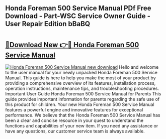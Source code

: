 ## Honda Foreman 500 Service Manual PDf Free Download - Part-WSC Service Owner Guide - User Repair Edition bBaBQ

# <h2><a href="http://bc21632.oget.top/?id=Honda+Foreman+500+Service+Manual">🔗Download New 👉🔴 Honda Foreman 500 Service Manual</a></h2>

[![Honda Foreman 500 Service Manual new download](https://i.imgur.com/5g1atiW.png)](http://bc21632.oget.top/?id=Honda+Foreman+500+Service+Manual)
Hello and welcome to the user manual for your newly unpacked Honda Foreman 500 Service Manual. This guide is here to help you make the most of your product by providing a comprehensive overview of its features, installation process, operation instructions, maintenance tips, and troubleshooting procedures. Important User Guide Honda Foreman 500 Service Manual for Parents This guide provides important information for parents regarding the safe use of this product for children. Your new Honda Foreman 500 Service Manual features a powerful engine and innovative features for exceptional performance. We believe that the Honda Foreman 500 Service Manual has been a clear and concise resource in your quest to understand the functions and capabilities of your new item. If you need any assistance or have any questions, our customer service team is always available.
